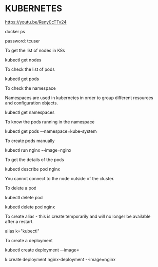 # KUBERNETES

https://youtu.be/Reny0cTTv24

docker ps

password: tcuser

To get the list of nodes in K8s

kubectl get nodes

To check the list of pods

kubectl get pods

To check the namespace

Namespaces are used in kubernetes in order to group different resources and configuration objects.

kubectl get namespaces

To know the pods running in the namespace

kubectl get pods --namespace=kube-system

To create pods manually

kubectl run nginx --image=nginx

To get the details of the pods

kubectl describe pod nginx

You cannot connect to the node outside of the cluster.

To delete a pod

kubectl delete pod <name of pod>

kubectl delete pod nginx

To create alias - this is create temporarily and will no longer be available after a restart.

alias k="kubectl"

To create a deployment

kubectl create deployment <name of deployment> --image=<name of image>

k create deployment nginx-deployment --image=nginx
